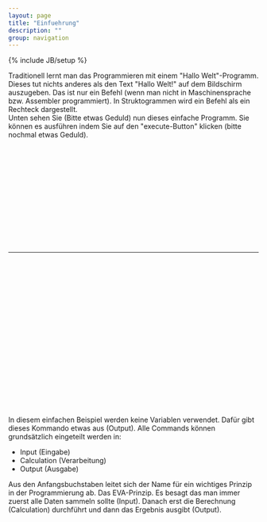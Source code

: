 ```yaml
---
layout: page
title: "Einfuehrung"
description: ""
group: navigation
---
```

{% include JB/setup %}

Traditionell lernt man das Programmieren mit einem "Hallo Welt"-Programm. Dieses tut nichts anderes als den Text "Hallo Welt!" auf dem Bildschirm auszugeben. Das ist nur ein Befehl (wenn man nicht in Maschinensprache bzw. Assembler programmiert). In Struktogrammen wird ein Befehl als ein Rechteck dargestellt. <br>
Unten sehen Sie (Bitte etwas Geduld) nun dieses einfache Programm. Sie k&ouml;nnen es ausführen indem Sie auf den "execute-Button" klicken (bitte nochmal etwas Geduld).




<object classid="clsid:8AD9C840-044E-11D1-B3E9-00805F499D93" codebase="http://java.sun.com/products/plugin/1.3/jinstall-13-win32.cab#Version=1,3,0,0" height="200" width="800">
  <param name="CODE" value="struktor.Struktor.class"/>
  <param name="ARCHIVE" value="../struktor.jar"/>
  <param name="type" value="application/x-java-applet;version=1.3"/>
  <param name="scriptable" value="false"/>
  <param name="preset1" value="asImage"/>
  <param name="enabExecute" value="true"/>
  <param name="load" value="../struktogramme/hallowelt.str"/>
  <comment>
    <embed type="application/x-java-applet;version=1.3" code="struktor.Struktor.class" archive="../struktor.jar" scriptable="false" preset1="asImage" enabexecute="true" load="../struktogramme/hallowelt.str" pluginspage="http://java.sun.com/products/plugin/1.3/plugin-install.html" height="200" width="800">
      <noembed>
        No Java Support
      </noembed>
    </embed>
  </comment>
</object>


--------------------



<OBJECT classid="clsid:8AD9C840-044E-11D1-B3E9-00805F499D93" WIDTH = 500 HEIGHT = 300 codebase="http://java.sun.com/products/plugin/1.3/jinstall-13-win32.cab#Version=1,3,0,0">
  <PARAM NAME = CODE VALUE = "struktor.Struktor.class" >
  <PARAM NAME = ARCHIVE VALUE = "../struktor.jar" >
  <PARAM NAME="type" VALUE="application/x-java-applet;version=1.3">
  <PARAM NAME="scriptable" VALUE="false">
  <PARAM NAME="Preset1" VALUE="asImage">
  <PARAM NAME="enabExecute" VALUE="true">
  <PARAM NAME="SeWidth" VALUE=300>
  <PARAM NAME="enabSwitchView" VALUE="true">
  <PARAM NAME="Load" VALUE="../struktogramme/hallowelt.str">
  <COMMENT><EMBED type="application/x-java-applet;version=1.3"  CODE = "struktor.Struktor.class" archive="../struktor.jar" WIDTH = 500 HEIGHT = 300  scriptable=false Preset1=asImage enabExecute=true SeWidth=300 enabSwitchView= true enabSePopUp=true load=eva.str
  pluginspage="http://java.sun.com/products/plugin/1.3/plugin-install.html"><NOEMBED></COMMENT>
  </NOEMBED></EMBED>
</OBJECT>


In diesem einfachen Beispiel werden keine Variablen verwendet. Dafür gibt dieses Kommando etwas aus (Output). Alle Commands können grundsätzlich eingeteilt werden in:

* Input (Eingabe)
* Calculation (Verarbeitung)
* Output (Ausgabe)

Aus den Anfangsbuchstaben leitet sich der Name für ein wichtiges Prinzip in der Programmierung ab. Das EVA-Prinzip. Es besagt das man immer zuerst alle Daten sammeln sollte (Input). Danach erst die Berechnung (Calculation) durchführt und dann das Ergebnis ausgibt (Output).
